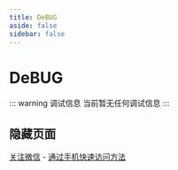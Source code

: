 ```yaml
---
title: DeBUG
aside: false
sidebar: false
---
```


# DeBUG

<style>
  /* 隐藏底部 Footer */
  .VPDocFooter{
    display: none;
  }
</style>

::: warning 调试信息
当前暂无任何调试信息
:::

## 隐藏页面

[关注微信](/about/wx) - [通过手机快速访问方法](/about/mobile.html)

